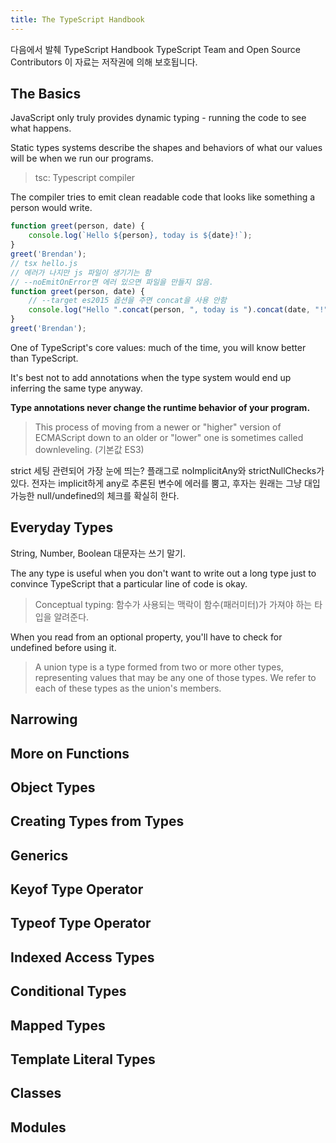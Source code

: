 ```yaml
---
title: The TypeScript Handbook
---
```


다음에서 발췌
TypeScript Handbook
TypeScript Team and Open Source Contributors
이 자료는 저작권에 의해 보호됩니다.

## The Basics

JavaScript only truly provides dynamic typing - running the code to see what happens. 

Static types systems describe the shapes and behaviors of what our values will be when we run our programs.

> tsc: Typescript compiler

The compiler tries to emit clean readable code that looks like something a person would write.

```js
function greet(person, date) {
    console.log(`Hello ${person}, today is ${date}!`);
}
greet('Brendan');
// tsx hello.js
// 에러가 나지만 js 파일이 생기기는 함
// --noEmitOnError면 에러 있으면 파일을 만들지 않음.
function greet(person, date) {
    // --target es2015 옵션을 주면 concat을 사용 안함
    console.log("Hello ".concat(person, ", today is ").concat(date, "!"));
}
greet('Brendan');
```

One of TypeScript's core values: much of the time, you will know better than TypeScript.

It's best not to add annotations when the type system would end up inferring the same type anyway.

**Type annotations never change the runtime behavior of your program.**

> This process of moving from a newer or "higher" version of ECMAScript down to an older or "lower" one is sometimes called downleveling. (기본값 ES3)

strict 세팅 관련되어 가장 눈에 띄는? 플래그로 noImplicitAny와 strictNullChecks가 있다. 전자는 implicit하게 any로 추론된 변수에 에러를 뿜고, 후자는 원래는 그냥 대입 가능한 null/undefined의 체크를 확실히 한다. 

## Everyday Types

String, Number, Boolean 대문자는 쓰기 말기. 

The any type is useful when you don't want to write out a long type just to convince TypeScript that a particular line of code is okay.

> Conceptual typing: 함수가 사용되는 맥락이 함수(패러미터)가 가져야 하는 타입을 알려준다. 

When you read from an optional property, you'll have to check for undefined before using it.

> A union type is a type formed from two or more other types, representing values that may be any one of those types.
We refer to each of these types as the union's members.



## Narrowing

## More on Functions

## Object Types

## Creating Types from Types

## Generics 

## Keyof Type Operator

## Typeof Type Operator

## Indexed Access Types

## Conditional Types

## Mapped Types

## Template Literal Types

## Classes

## Modules

